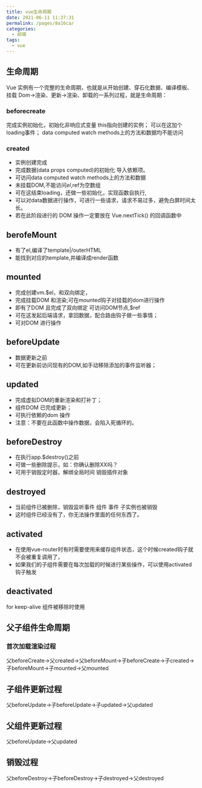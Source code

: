 ```yaml
---
title: vue生命周期
date: 2021-06-11 11:37:31
permalink: /pages/8a16ca/
categories:
  - 前端
tags:
  - vue
---
```

## 生命周期
Vue 实例有一个完整的生命周期，也就是从开始创建、穿石化数据、编译模板、挂载 Dom->渲染、更新->渲染、卸载的一系列过程，就是生命周期：

### beforecreate
完成实例初始化，初始化非响应式变量
this指向创建的实例；
可以在这加个loading事件；
data computed watch methods上的方法和数据均不能访问
### created
- 实例创建完成
- 完成数据(data props computed)的初始化 导入依赖项。
- 可访问data computed watch methods上的方法和数据
- 未挂载DOM,不能访问$el,$ref为空数组
- 可在这结束loading，还做一些初始化，实现函数自执行,
- 可以对data数据进行操作，可进行一些请求，请求不易过多，避免白屏时间太长。
- 若在此阶段进行的 DOM 操作一定要放在 Vue.nextTick() 的回调函数中
## berofeMount
- 有了el,编译了template|/outerHTML
- 能找到对应的template,并编译成render函数
## mounted
- 完成创建vm.$el，和双向绑定，
- 完成挂载DOM 和渲染;可在mounted钩子对挂载的dom进行操作
- 即有了DOM 且完成了双向绑定 可访问DOM节点,$ref
- 可在这发起后端请求，拿回数据，配合路由钩子做一些事情；
- 可对DOM 进行操作
## beforeUpdate
- 数据更新之前
- 可在更新前访问现有的DOM,如手动移除添加的事件监听器；
## updated
- 完成虚拟DOM的重新渲染和打补丁；
- 组件DOM 已完成更新；
- 可执行依赖的dom 操作
- 注意：不要在此函数中操作数据，会陷入死循环的。

## beforeDestroy
- 在执行app.$destroy()之前
- 可做一些删除提示，如：你确认删除XX吗？
- 可用于销毁定时器，解绑全局时间 销毁插件对象
## destroyed
- 当前组件已被删除，销毁监听事件 组件 事件 子实例也被销毁
- 这时组件已经没有了，你无法操作里面的任何东西了。
## activated
- 在使用vue-router时有时需要使用<keep-alive></keep-alive>来缓存组件状态，这个时候created钩子就不会被重复调用了，
- 如果我们的子组件需要在每次加载的时候进行某些操作，可以使用activated钩子触发
## deactivated
for keep-alive 组件被移除时使用

## 父子组件生命周期
### 首次加载渲染过程
父beforeCreate->父created->父beforeMount->子beforeCreate->子created->子beforeMount->子mounted->父mounted
## 子组件更新过程
父beforeUpdate->子beforeUpdate->子updated->父updated
## 父组件更新过程
父beforeUpdate->父updated
## 销毁过程
父beforeDestroy->子beforeDestroy->子destroyed->父destroyed